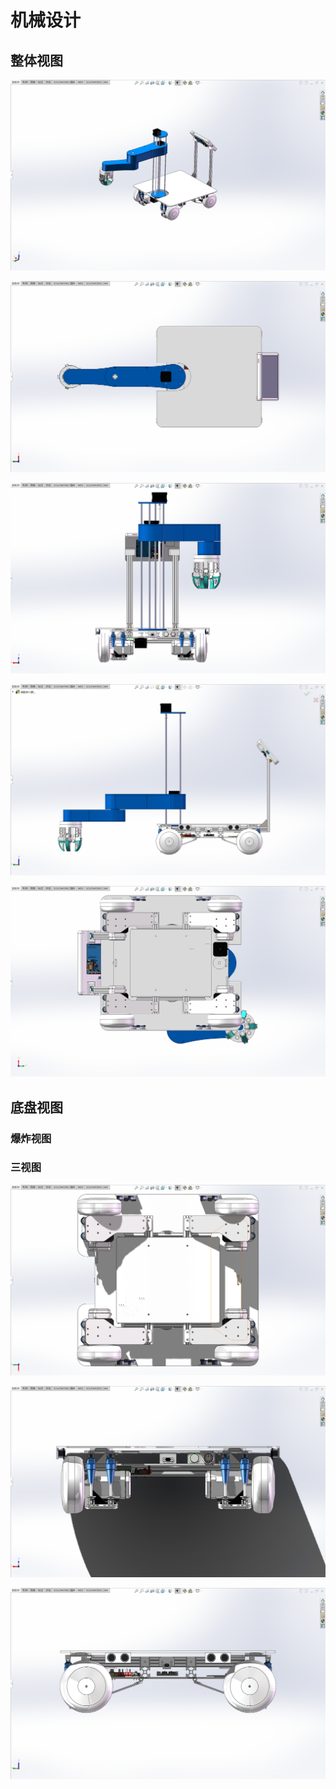 # 机械设计

## 整体视图

![](./images/fe4d45f7ae9ae3470ed96fa6050c0a3.png)

![](./images/2e24cdf9cc527e557b8a8f5b060d606.png)

![](./images/07d6ba7afc51f6254411972775473f3.png)

![](./images/bd398ce887cae6bd4cf6fed1336ff39.png)

![](./images/cb222e12279dfd3a0babb3aa29813ed.png)

## 底盘视图

### 爆炸视图

### 三视图

![up](./images/d7cc6d28e83335f2f90504936ccbf61.png)

![down](./images/e09e28fd443f567dc0d534841a105c3.png)

![left](./images/f27bd4b2448630de830fdd1c847ffa6.png)
